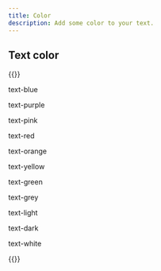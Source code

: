 ```yaml
---
title: Color
description: Add some color to your text.
---
```


## Text color

{{<example>}}
<p class="text-blue">text-blue</p>
<p class="text-purple">text-purple</p>
<p class="text-pink">text-pink</p>
<p class="text-red">text-red</p>
<p class="text-orange">text-orange</p>
<p class="text-yellow bg-dark">text-yellow</p>
<p class="text-green">text-green</p>
<p class="text-grey">text-grey</p>
<p class="text-light bg-dark">text-light</p>
<p class="text-dark">text-dark</p>
<p class="text-white bg-dark">text-white</p>
{{</example>}}
